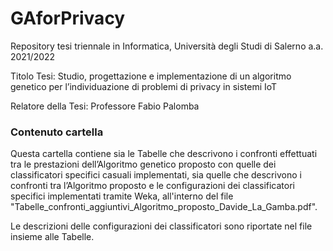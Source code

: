 # GAforPrivacy

Repository tesi triennale in Informatica, Università degli Studi di Salerno a.a. 2021/2022

Titolo Tesi: Studio, progettazione e
implementazione di un algoritmo
genetico per l’individuazione di
problemi di privacy in sistemi IoT

Relatore della Tesi: Professore Fabio Palomba

### Contenuto cartella
Questa cartella contiene sia le Tabelle che descrivono i confronti effettuati tra le prestazioni 
dell’Algoritmo genetico proposto con quelle dei classificatori specifici casuali implementati, 
sia quelle che descrivono i confronti tra l’Algoritmo proposto e le configurazioni dei
classificatori specifici implementati tramite Weka, all'interno del file "Tabelle_confronti_aggiuntivi_Algoritmo_proposto_Davide_La_Gamba.pdf".

Le descrizioni delle configurazioni dei classificatori sono riportate nel file insieme alle Tabelle.
